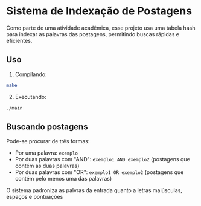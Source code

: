 # Sistema de Indexação de Postagens
Como parte de uma atividade acadêmica, esse projeto usa uma tabela hash para indexar as palavras das postagens, permitindo buscas rápidas e eficientes.

## Uso
1. Compilando:
```bash
make
```

2. Executando:
```bash
./main
```

## Buscando postagens
Pode-se procurar de três formas:

- Por uma palavra: `exemplo`
- Por duas palavras com "AND": `exemplo1 AND exemplo2` (postagens que contém as duas palavras)
- Por duas palavras com "OR": `exemplo1 OR exemplo2` (postagens que contém pelo menos uma das palavras)

O sistema padroniza as palvras da entrada quanto a letras maiúsculas, espaços e pontuações